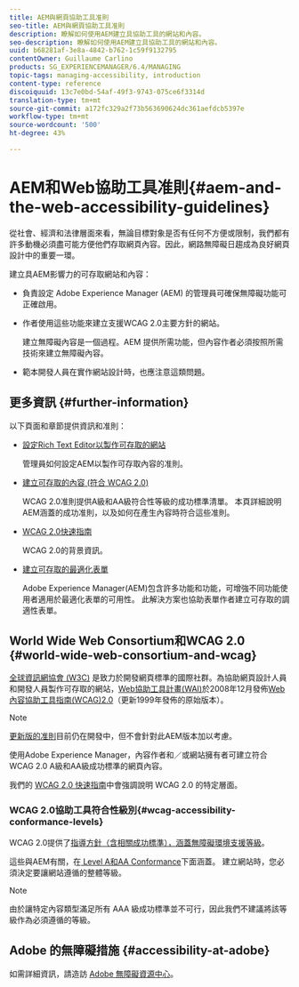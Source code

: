 ```yaml
---
title: AEM與網頁協助工具准則
seo-title: AEM與網頁協助工具准則
description: 瞭解如何使用AEM建立具協助工具的網站和內容。
seo-description: 瞭解如何使用AEM建立具協助工具的網站和內容。
uuid: b68281af-3e8a-4842-b762-1c59f9132795
contentOwner: Guillaume Carlino
products: SG_EXPERIENCEMANAGER/6.4/MANAGING
topic-tags: managing-accessibility, introduction
content-type: reference
discoiquuid: 13c7e0bd-54af-49f3-9743-075ce6f3314d
translation-type: tm+mt
source-git-commit: a172fc329a2f73b563690624dc361aefdcb5397e
workflow-type: tm+mt
source-wordcount: '500'
ht-degree: 43%

---
```



# AEM和Web協助工具准則{#aem-and-the-web-accessibility-guidelines}

從社會、經濟和法律層面來看，無論目標對象是否有任何不方便或限制，我們都有許多動機必須盡可能方便他們存取網頁內容。因此，網路無障礙日趨成為良好網頁設計中的重要一環。

建立具AEM影響力的可存取網站和內容：

* 負責設定 Adobe Experience Manager (AEM) 的管理員可確保無障礙功能可正確啟用。
* 作者使用這些功能來建立支援WCAG 2.0主要方針的網站。

   建立無障礙內容是一個過程。AEM 提供所需功能，但內容作者必須按照所需技術來建立無障礙內容。

* 範本開發人員在實作網站設計時，也應注意這類問題。

## 更多資訊 {#further-information}

以下頁面和章節提供資訊和准則：

* [設定Rich Text Editor以製作可存取的網站](/help/sites-administering/rte-accessible-content.md)

   管理員如何設定AEM以製作可存取內容的准則。

* [建立可存取的內容 (符合 WCAG 2.0)](/help/sites-authoring/creating-accessible-content.md)

   WCAG 2.0准則提供A級和AA級符合性等級的成功標準清單。 本頁詳細說明AEM涵蓋的成功准則，以及如何在產生內容時符合這些准則。

* [WCAG 2.0快速指南](/help/managing/qg-wcag.md)

   WCAG 2.0的背景資訊。

* [建立可存取的最適化表單](/help/forms/using/creating-accessible-adaptive-forms.md)

   Adobe Experience Manager(AEM)包含許多功能和功能，可增強不同功能使用者適用於最適化表單的可用性。 此解決方案也協助表單作者建立可存取的調適性表單。

## World Wide Web Consortium和WCAG 2.0 {#world-wide-web-consortium-and-wcag}

[全球資訊網協會 (W3C)](https://www.w3.org/) 是致力於開發網頁標準的國際社群。為協助網頁設計人員和開發人員製作可存取的網站，[Web協助工具計畫(WAI)](https://www.w3.org/WAI/)於2008年12月發佈[Web內容協助工具指南(WCAG)2.0](https://www.w3.org/TR/WCAG20/)（更新1999年發佈的原始版本）。

>[!NOTE]
>
>[更新版的准則](https://www.w3.org/TR/WCAG21/)目前仍在開發中，但不會針對此AEM版本加以考慮。

使用Adobe Experience Manager，內容作者和／或網站擁有者可建立符合WCAG 2.0 A級和AA級成功標準的網頁內容。

我們的 [WCAG 2.0 快速指南](/help/managing/qg-wcag.md)中會強調說明 WCAG 2.0 的特定層面。

### WCAG 2.0協助工具符合性級別{#wcag-accessibility-conformance-levels}

WCAG 2.0提供了[指導方針（含相關成功標準），涵蓋無障礙環境支援等級](https://www.w3.org/TR/UNDERSTANDING-WCAG20/conformance.html)。

這些與AEM有關，在[ Level A和AA Conformance](/help/sites-authoring/creating-accessible-content.md)下面涵蓋。 建立網站時，您必須決定要讓網站遵循的整體等級。

>[!NOTE]
>
>由於讓特定內容類型滿足所有 AAA 級成功標準並不可行，因此我們不建議將該等級作為必須遵循的等級。

## Adobe 的無障礙措施 {#accessibility-at-adobe}

如需詳細資訊，請造訪 [Adobe 無障礙資源中心](https://www.adobe.com/accessibility/)。
